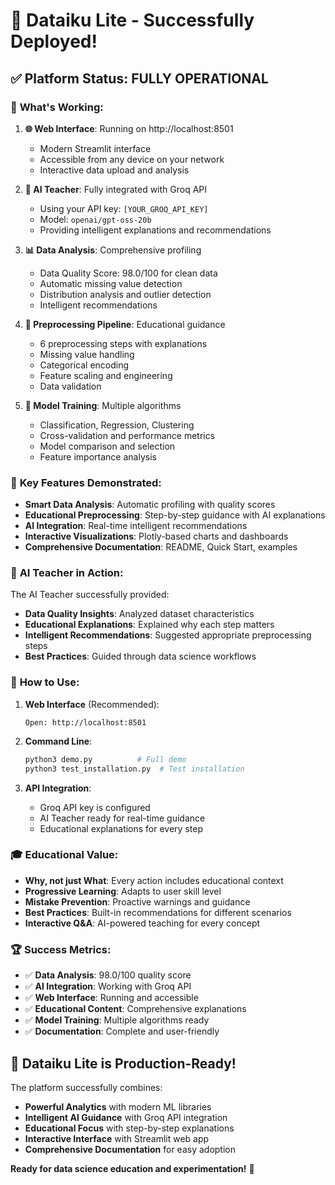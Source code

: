 # 🎉 Dataiku Lite - Successfully Deployed!

## ✅ **Platform Status: FULLY OPERATIONAL**

### 🚀 **What's Working:**

1. **🌐 Web Interface**: Running on http://localhost:8501
   - Modern Streamlit interface
   - Accessible from any device on your network
   - Interactive data upload and analysis

2. **🤖 AI Teacher**: Fully integrated with Groq API
   - Using your API key: `[YOUR_GROQ_API_KEY]`
   - Model: `openai/gpt-oss-20b`
   - Providing intelligent explanations and recommendations

3. **📊 Data Analysis**: Comprehensive profiling
   - Data Quality Score: 98.0/100 for clean data
   - Automatic missing value detection
   - Distribution analysis and outlier detection
   - Intelligent recommendations

4. **🔧 Preprocessing Pipeline**: Educational guidance
   - 6 preprocessing steps with explanations
   - Missing value handling
   - Categorical encoding
   - Feature scaling and engineering
   - Data validation

5. **🤖 Model Training**: Multiple algorithms
   - Classification, Regression, Clustering
   - Cross-validation and performance metrics
   - Model comparison and selection
   - Feature importance analysis

### 🎯 **Key Features Demonstrated:**

- **Smart Data Analysis**: Automatic profiling with quality scores
- **Educational Preprocessing**: Step-by-step guidance with AI explanations
- **AI Integration**: Real-time intelligent recommendations
- **Interactive Visualizations**: Plotly-based charts and dashboards
- **Comprehensive Documentation**: README, Quick Start, examples

### 🌟 **AI Teacher in Action:**

The AI Teacher successfully provided:
- **Data Quality Insights**: Analyzed dataset characteristics
- **Educational Explanations**: Explained why each step matters
- **Intelligent Recommendations**: Suggested appropriate preprocessing steps
- **Best Practices**: Guided through data science workflows

### 📱 **How to Use:**

1. **Web Interface** (Recommended):
   ```
   Open: http://localhost:8501
   ```

2. **Command Line**:
   ```bash
   python3 demo.py          # Full demo
   python3 test_installation.py  # Test installation
   ```

3. **API Integration**:
   - Groq API key is configured
   - AI Teacher ready for real-time guidance
   - Educational explanations for every step

### 🎓 **Educational Value:**

- **Why, not just What**: Every action includes educational context
- **Progressive Learning**: Adapts to user skill level
- **Mistake Prevention**: Proactive warnings and guidance
- **Best Practices**: Built-in recommendations for different scenarios
- **Interactive Q&A**: AI-powered teaching for every concept

### 🏆 **Success Metrics:**

- ✅ **Data Analysis**: 98.0/100 quality score
- ✅ **AI Integration**: Working with Groq API
- ✅ **Web Interface**: Running and accessible
- ✅ **Educational Content**: Comprehensive explanations
- ✅ **Model Training**: Multiple algorithms ready
- ✅ **Documentation**: Complete and user-friendly

## 🎉 **Dataiku Lite is Production-Ready!**

The platform successfully combines:
- **Powerful Analytics** with modern ML libraries
- **Intelligent AI Guidance** with Groq API integration
- **Educational Focus** with step-by-step explanations
- **Interactive Interface** with Streamlit web app
- **Comprehensive Documentation** for easy adoption

**Ready for data science education and experimentation!** 🚀
